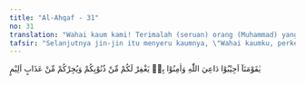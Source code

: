 ```yaml
---
title: "Al-Ahqaf - 31"
no: 31
translation: "Wahai kaum kami! Terimalah (seruan) orang (Muhammad) yang menyeru kepada Allah. Dan berimanlah kepada-Nya, niscaya Dia akan mengampuni dosa-dosamu dan melepaskan kamu dari azab yang pedih."
tafsir: "Selanjutnya jin-jin itu menyeru kaumnya, \"Wahai kaumku, perkenankanlah dan terimalah seruan Muhammad saw sebagai rasul Allah yang telah menyeru manusia untuk mengikuti agama Allah, beriman kepada-Nya agar Allah mengampuni dosa-dosa mereka dan melindungi mereka dari azab yang tidak seorang pun dapat melepaskan diri dari azab itu, kecuali dengan seizin-Nya.\" Ayat ini memberi pengertian bahwa:\n\n1. Meskipun ada jin yang beriman dan ada pula yang kafir, namun dalam ayat ini mereka diseru agar beriman kepada Allah.\n\n2. Jin berkewajiban beribadah kepada Allah. Oleh karena itu, jin menerima syariat sebagaimana syariat yang disampaikan oleh para nabi dan rasul kepada manusia.\n\n3. Jin yang beriman akan selamat dari api neraka."
---
```


يٰقَوْمَنَآ اَجِيْبُوْا دَاعِيَ اللّٰهِ وَاٰمِنُوْا بِهٖ يَغْفِرْ لَكُمْ مِّنْ ذُنُوْبِكُمْ وَيُجِرْكُمْ مِّنْ عَذَابٍ اَلِيْمٍ 
